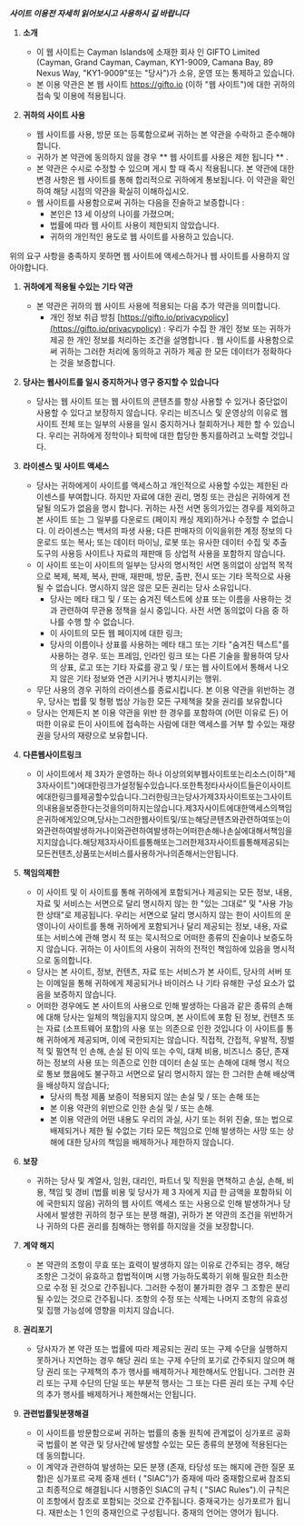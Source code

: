 **_사이트 이용전 자세히 읽어보시고 사용하시 길 바랍니다_**

1. **소개**
    * 이 웹 사이트는 Cayman Islands에 소재한 회사 인 GIFTO Limited (Cayman, Grand Cayman, Cayman, KY1-9009, Camana Bay, 89 Nexus Way, "KY1-9009"또는 "당사")가 소유, 운영 또는 통제하고 있습니다.
    * 본 이용 약관은 본 웹 사이트 https://gifto.io (이하 "웹 사이트")에 대한 귀하의 접속 및 이용에 적용됩니다.


2. **귀하의 사이트 사용**
    * 웹 사이트를 사용, 방문 또는 등록함으로써 귀하는 본 약관을 수락하고 준수해야합니다.
    * 귀하가 본 약관에 동의하지 않을 경우 ** 웹 사이트를 사용은 제한 됩니다 ** .
    * 본 약관은 수시로 수정할 수 있으며 게시 할 때 즉시 적용됩니다. 본 약관에 대한 변경 사항은 웹 사이트를 통해 합리적으로 귀하에게 통보됩니다. 이 약관을 확인하여 해당 시점의 약관을 확실히 이해하십시오.
    * 웹 사이트를 사용함으로써 귀하는 다음을 진술하고 보증합니다 :
        * 본인은 13 세 이상의 나이를 가졌으며;
        * 법률에 따라 웹 사이트 사용이 제한되지 않았습니다.
        * 귀하의 개인적인 용도로 웹 사이트를 사용하고 있습니다.

위의 요구 사항을 충족하지 못하면 웹 사이트에 액세스하거나 웹 사이트를 사용하지 않아야합니다.

1. **귀하에게 적용될 수있는 기타 약관**
    * 본 약관은 귀하의 웹 사이트 사용에 적용되는 다음 추가 약관을 의미합니다.
        * 개인 정보 취급 방침 [https://gifto.io/privacypolicy](https://gifto.io/privacypolicy) : 우리가 수집 한 개인 정보 또는 귀하가 제공 한 개인 정보를 처리하는 조건을 설명합니다 . 웹 사이트를 사용함으로써 귀하는 그러한 처리에 동의하고 귀하가 제공 한 모든 데이터가 정확하다는 것을 보증합니다.


1. **당사는 웹사이트를 일시 중지하거나 영구 중지할 수 있습니다**
    * 당사는 웹 사이트 또는 웹 사이트의 콘텐츠를 항상 사용할 수 있거나 중단없이 사용할 수 있다고 보장하지 않습니다. 우리는 비즈니스 및 운영상의 이유로 웹 사이트 전체 또는 일부의 사용을 일시 중지하거나 철회하거나 제한 할 수 있습니다. 우리는 귀하에게 정학이나 퇴학에 대한 합당한 통지를하려고 노력할 것입니다.


2. **라이센스 및 사이트 액세스**
    * 당사는 귀하에게이 사이트를 액세스하고 개인적으로 사용할 수있는 제한된 라이센스를 부여합니다. 하지만  자료에 대한 권리, 명칭 또는 관심은 귀하에게 전달될 의도가 없음을 명시 합니다. 귀하는 사전 서면 동의가있는 경우를 제외하고 본 사이트 또는 그 일부를 다운로드 (페이지 캐싱 제외)하거나 수정할 수 없습니다. 이 라이센스는  백서의 파생 사용; 다른 판매자의 이익을위한 계정 정보의 다운로드 또는 복사; 또는 데이터 마이닝, 로봇 또는 유사한 데이터 수집 및 추출 도구의 사용등 사이트나 자료의 재판매 등 상업적 사용을 포함하지 않습니다.
    * 이 사이트 또는이 사이트의 일부는 당사의 명시적인 서면 동의없이 상업적 목적으로 복제, 복제, 복사, 판매, 재판매, 방문, 출판, 전시 또는 기타 목적으로 사용될 수 없습니다. 명시하지 않은 않은 모든 권리는 당사 소유입니다.
        * 당사는 메타 태그 및 / 또는 숨겨진 텍스트에 상표 또는 이름을 사용하는 것과 관련하여 무관용 정책을 실시 중입니다. 사전 서면 동의없이 다음 중 하나를 수행 할 수 없습니다.
        * 이 사이트의 모든 웹 페이지에 대한 링크;
        * 당사의 이름이나 상표를 사용하는 메타 태그 또는 기타 "숨겨진 텍스트"를 사용하는 경우. 또는
    프레임, 인라인 링크 또는 다른 기술을 활용하여 당사의 상표, 로고 또는 기타 자료를 광고 및 / 또는 웹 사이트에서 통해서 나오지 않은 기타 정보와 연관 시키거나 병치시키는 행위.
    * 무단 사용의 경우 귀하의 라이센스를 종료시킵니다. 본 이용 약관을 위반하는 경우, 당사는 법률 및 형평 법상 가능한 모든 구제책을 찾을 권리를 보유합니다
    * 당사는 언제든지 본 이용 약관을 위반 한 경우를 포함하여 (어떤 이유로 든) 어떠한 이유로 든이 사이트에 접속하는 사람에 대한 액세스를 거부 할 수있는 재량권을 당사의 재량으로 보유합니다.


3. **다른웹사이트링크**
    * 이 사이트에서 제 3자가 운영하는 하나 이상의외부웹사이트또는리소스(이하"제3자사이트")에대한링크가설정될수있습니다.또한특정타사사이트들은이사이트에대한링크를제공할수있습니다.그러한링크는당사가제3자사이트또는그사이트의내용을보증한다는것을의미하지는않습니다.제3자사이트에대한액세스의책임은귀하에게있으며,당사는그러한웹사이트및/또는해당콘텐츠와관련하여또는이와관련하여발생하거나이와관련하여발생하는어떠한손해나손실에대해서책임을지지않습니다.해당제3자사이트를통해또는그러한제3자사이트를통해제공되는모든컨텐츠,상품또는서비스를사용하거나의존해서는안됩니다.


4. **책임의제한**
    * 이 사이트 및 이 사이트를 통해 귀하에게 포함되거나 제공되는 모든 정보, 내용, 자료 및 서비스는 서면으로 달리 명시하지 않는 한 "있는 그대로” 및 "사용 가능한 상태"로 제공됩니다. 우리는 서면으로 달리 명시하지 않는 한이 사이트의 운영이나이 사이트를 통해 귀하에게 포함되거나 달리 제공되는 정보, 내용, 자료 또는 서비스에 관해 명시 적 또는 묵시적으로 어떠한 종류의 진술이나 보증도하지 않습니다. 귀하는 이 사이트의 사용이 귀하의 전적인 책임하에 있음을 명시적으로 동의합니다.
    * 당사는 본 사이트, 정보, 컨텐츠, 자료 또는 서비스가 본 사이트, 당사의 서버 또는 이메일을 통해 귀하에게 제공되거나 바이러스 나 기타 유해한 구성 요소가 없음을 보증하지 않습니다.
    * 어떠한 경우에도 본 사이트의 사용으로 인해 발생하는 다음과 같은 종류의 손해에 대해 당사는 일체의 책임을지지 않으며, 본 사이트에 포함 된 정보, 컨텐츠 또는 자료 (소프트웨어 포함)의 사용 또는 의존으로 인한 것입니다 이 사이트를 통해 귀하에게 제공되며, 이에 국한되지는 않습니다.
    직접적, 간접적, 우발적, 징벌 적 및 필연적 인 손해, 손실 된 이익 또는 수익, 대체 비용, 비즈니스 중단, 존재하는 정보의 사용 또는 의존으로 인한 데이터 손실 또는 손해에 대해 명시 적으로 통보 했음에도 불구하고 서면으로 달리 명시하지 않는 한 그러한 손해 배상액을 배상하지 않습니다;
        * 당사의 특정 제품 보증이 적용되지 않는 손실 및 / 또는 손해 또는
        * 본 이용 약관의 위반으로 인한 손실 및 / 또는 손해.
        * 본 이용 약관의 어떤 내용도 우리의 과실, 사기 또는 허위 진술, 또는 법으로 배제되거나 제한 될 수없는 기타 모든 책임으로 인해 발생하는 사망 또는 상해에 대한 당사의 책임을 배제하거나 제한하지 않습니다.


5. **보장**
    * 귀하는 당사 및 계열사, 임원, 대리인, 파트너 및 직원을 면책하고 손실, 손해, 비용, 책임 및 경비 (법률 비용 및 당사가 제 3 자에게 지급 한 금액을 포함하되 이에 국한되지 않음) 귀하의 웹 사이트 액세스 또는 사용으로 인해 발생하거나 당사에서 발생한 귀하의 청구 또는 분쟁 해결), 귀하가 본 약관의 조건을 위반하거나 귀하의 다른 권리를 침해하는 행위를 하지않을 것을 보장합니다.

    
6. **계약 해지**
    * 본 약관의 조항이 무효 또는 효력이 발생하지 않는 이유로 간주되는 경우, 해당 조항은 그것이 유효하고 합법적이며 시행 가능하도록하기 위해 필요한 최소한으로 수정 된 것으로 간주됩니다. 그러한 수정이 불가피한 경우 그 조항은 분리 될 수있는 것으로 간주됩니다. 조항의 수정 또는 삭제는 나머지 조항의 유효성 및 집행 가능성에 영향을 미치지 않습니다.

    
7. **권리포기**
    * 당사자가 본 약관 또는 법률에 따라 제공되는 권리 또는 구제 수단을 실행하지 못하거나 지연하는 경우 해당 권리 또는 구제 수단의 포기로 간주되지 않으며 해당 권리 또는 구제책의 추가 행사를 배제하거나 제한해서도 안됩니다. 그러한 권리 또는 구제 수단의 단일 또는 부분적 행사는 그 또는 다른 권리 또는 구제 수단의 추가 행사를 배제하거나 제한해서는 안됩니다.


8. **관련법률및분쟁해결**
    * 이 사이트를 방문함으로써 귀하는 법률의 충돌 원칙에 관계없이 싱가포르 공화국 법률이 본 약관 및 당사간에 발생할 수있는 모든 종류의 분쟁에 적용된다는 데 동의합니다.
    * 이 계약과 관련하여 발생하는 모든 분쟁 (존재, 타당성 또는 해지에 관한 질문 포함)은 싱가포르 국제 중재 센터 ( "SIAC")가 중재에 따라 중재함으로써 참조되고 최종적으로 해결됩니다 시행중인 SIAC의 규칙 ( "SIAC Rules").이 규칙은이 조항에서 참조로 포함되는 것으로 간주됩니다. 중재국가는 싱가포르가 됩니다. 재판소는 1 인의 중재인으로 구성됩니다. 중재의 언어는 영어가 됩니다.